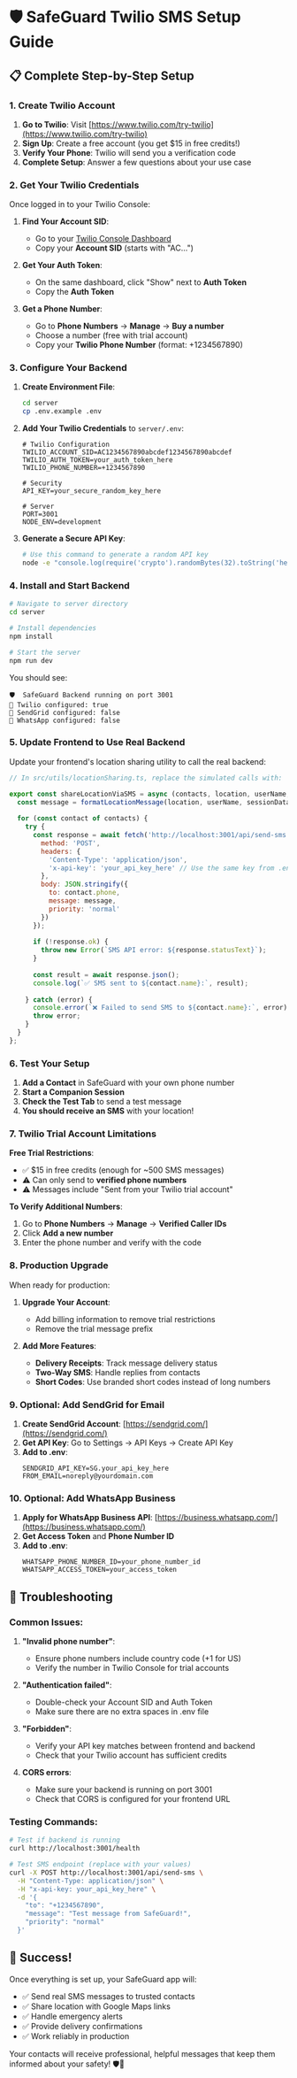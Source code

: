 # 🛡️ SafeGuard Twilio SMS Setup Guide

## 📋 Complete Step-by-Step Setup

### 1. Create Twilio Account

1. **Go to Twilio**: Visit [https://www.twilio.com/try-twilio](https://www.twilio.com/try-twilio)
2. **Sign Up**: Create a free account (you get $15 in free credits!)
3. **Verify Your Phone**: Twilio will send you a verification code
4. **Complete Setup**: Answer a few questions about your use case

### 2. Get Your Twilio Credentials

Once logged in to your Twilio Console:

1. **Find Your Account SID**:
   - Go to your [Twilio Console Dashboard](https://console.twilio.com/)
   - Copy your **Account SID** (starts with "AC...")

2. **Get Your Auth Token**:
   - On the same dashboard, click "Show" next to **Auth Token**
   - Copy the **Auth Token**

3. **Get a Phone Number**:
   - Go to **Phone Numbers** → **Manage** → **Buy a number**
   - Choose a number (free with trial account)
   - Copy your **Twilio Phone Number** (format: +1234567890)

### 3. Configure Your Backend

1. **Create Environment File**:
   ```bash
   cd server
   cp .env.example .env
   ```

2. **Add Your Twilio Credentials** to `server/.env`:
   ```env
   # Twilio Configuration
   TWILIO_ACCOUNT_SID=AC1234567890abcdef1234567890abcdef
   TWILIO_AUTH_TOKEN=your_auth_token_here
   TWILIO_PHONE_NUMBER=+1234567890
   
   # Security
   API_KEY=your_secure_random_key_here
   
   # Server
   PORT=3001
   NODE_ENV=development
   ```

3. **Generate a Secure API Key**:
   ```bash
   # Use this command to generate a random API key
   node -e "console.log(require('crypto').randomBytes(32).toString('hex'))"
   ```

### 4. Install and Start Backend

```bash
# Navigate to server directory
cd server

# Install dependencies
npm install

# Start the server
npm run dev
```

You should see:
```
🛡️  SafeGuard Backend running on port 3001
📱 Twilio configured: true
📧 SendGrid configured: false
💬 WhatsApp configured: false
```

### 5. Update Frontend to Use Real Backend

Update your frontend's location sharing utility to call the real backend:

```javascript
// In src/utils/locationSharing.ts, replace the simulated calls with:

export const shareLocationViaSMS = async (contacts, location, userName, sessionData) => {
  const message = formatLocationMessage(location, userName, sessionData);
  
  for (const contact of contacts) {
    try {
      const response = await fetch('http://localhost:3001/api/send-sms', {
        method: 'POST',
        headers: {
          'Content-Type': 'application/json',
          'x-api-key': 'your_api_key_here' // Use the same key from .env
        },
        body: JSON.stringify({
          to: contact.phone,
          message: message,
          priority: 'normal'
        })
      });
      
      if (!response.ok) {
        throw new Error(`SMS API error: ${response.statusText}`);
      }
      
      const result = await response.json();
      console.log(`✅ SMS sent to ${contact.name}:`, result);
      
    } catch (error) {
      console.error(`❌ Failed to send SMS to ${contact.name}:`, error);
      throw error;
    }
  }
};
```

### 6. Test Your Setup

1. **Add a Contact** in SafeGuard with your own phone number
2. **Start a Companion Session**
3. **Check the Test Tab** to send a test message
4. **You should receive an SMS** with your location!

### 7. Twilio Trial Account Limitations

**Free Trial Restrictions**:
- ✅ $15 in free credits (enough for ~500 SMS messages)
- ⚠️ Can only send to **verified phone numbers**
- ⚠️ Messages include "Sent from your Twilio trial account"

**To Verify Additional Numbers**:
1. Go to **Phone Numbers** → **Manage** → **Verified Caller IDs**
2. Click **Add a new number**
3. Enter the phone number and verify with the code

### 8. Production Upgrade

When ready for production:

1. **Upgrade Your Account**:
   - Add billing information to remove trial restrictions
   - Remove the trial message prefix

2. **Add More Features**:
   - **Delivery Receipts**: Track message delivery status
   - **Two-Way SMS**: Handle replies from contacts
   - **Short Codes**: Use branded short codes instead of long numbers

### 9. Optional: Add SendGrid for Email

1. **Create SendGrid Account**: [https://sendgrid.com/](https://sendgrid.com/)
2. **Get API Key**: Go to Settings → API Keys → Create API Key
3. **Add to .env**:
   ```env
   SENDGRID_API_KEY=SG.your_api_key_here
   FROM_EMAIL=noreply@yourdomain.com
   ```

### 10. Optional: Add WhatsApp Business

1. **Apply for WhatsApp Business API**: [https://business.whatsapp.com/](https://business.whatsapp.com/)
2. **Get Access Token** and **Phone Number ID**
3. **Add to .env**:
   ```env
   WHATSAPP_PHONE_NUMBER_ID=your_phone_number_id
   WHATSAPP_ACCESS_TOKEN=your_access_token
   ```

## 🔧 Troubleshooting

### Common Issues:

1. **"Invalid phone number"**:
   - Ensure phone numbers include country code (+1 for US)
   - Verify the number in Twilio Console for trial accounts

2. **"Authentication failed"**:
   - Double-check your Account SID and Auth Token
   - Make sure there are no extra spaces in .env file

3. **"Forbidden"**:
   - Verify your API key matches between frontend and backend
   - Check that your Twilio account has sufficient credits

4. **CORS errors**:
   - Make sure your backend is running on port 3001
   - Check that CORS is configured for your frontend URL

### Testing Commands:

```bash
# Test if backend is running
curl http://localhost:3001/health

# Test SMS endpoint (replace with your values)
curl -X POST http://localhost:3001/api/send-sms \
  -H "Content-Type: application/json" \
  -H "x-api-key: your_api_key_here" \
  -d '{
    "to": "+1234567890",
    "message": "Test message from SafeGuard!",
    "priority": "normal"
  }'
```

## 🎉 Success!

Once everything is set up, your SafeGuard app will:
- ✅ Send real SMS messages to trusted contacts
- ✅ Share location with Google Maps links
- ✅ Handle emergency alerts
- ✅ Provide delivery confirmations
- ✅ Work reliably in production

Your contacts will receive professional, helpful messages that keep them informed about your safety! 🛡️💝